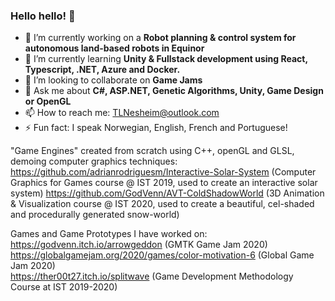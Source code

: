 ### Hello hello! 👋

<!--
**GodVenn/GodVenn** is a ✨ _special_ ✨ repository because its `README.md` (this file) appears on your GitHub profile.
-->

- 🔭 I’m currently working on a **Robot planning & control system for autonomous land-based robots in Equinor**
- 🌱 I’m currently learning **Unity & Fullstack development using React, Typescript, .NET, Azure and Docker.**
- 👯 I’m looking to collaborate on **Game Jams**
- 💬 Ask me about **C#, ASP.NET, Genetic Algorithms, Unity, Game Design or OpenGL**
- 📫 How to reach me: TLNesheim@outlook.com
- ⚡ Fun fact: I speak Norwegian, English, French and Portuguese!

"Game Engines" created from scratch using C++, openGL and GLSL, demoing computer graphics techniques:  
https://github.com/adrianrodriguesm/Interactive-Solar-System (Computer Graphics for Games course @ IST 2019, used to create an interactive solar system)
https://github.com/GodVenn/AVT-ColdShadowWorld (3D Animation & Visualization course @ IST 2020, used to create a beautiful, cel-shaded and procedurally generated snow-world)

Games and Game Prototypes I have worked on:  
https://godvenn.itch.io/arrowgeddon (GMTK Game Jam 2020)  
https://globalgamejam.org/2020/games/color-motivation-6 (Global Game Jam 2020)  
https://ther00t27.itch.io/splitwave (Game Development Methodology Course at IST 2019-2020)  
